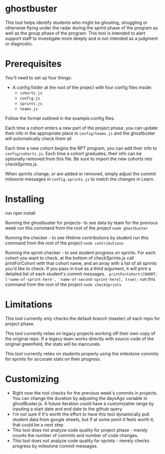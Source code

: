 # ghostbuster

This tool helps identify students who might be ghosting, struggling or otherwise flying under the radar during the sprint phase of the program as well as the group phase of the program. This tool is intended to alert support staff to investigate more deeply and is not intended as a judgment or diagnostic.

# Prerequisites
You'll need to set up four things:

* A config folder at the root of the project with four config files inside:
  * ```cohorts.js```
  * ```config.js```
  * ```sprints.js```
  * ```teams.js```

Follow the format outlined in the example.config files.

Each time a cohort enters a new part of the project phase, you can update their info in the appropriate place in ```config/teams.js``` and the ghostbuster will automatically check them all

Each time a new cohort begins the RPT program, you can add their info to ```config/cohorts.js```.  Each time a cohort graduates, their info can be optionally removed from this file.  Be sure to import the new cohorts into checkSprints.js.

When sprints change, or are added or removed, simply adjust the commit milesone messages in ```config.sprints.js``` to match the changes in Learn.

# Installing
run npm install

Running the ghostbuster for projects- to see data by team for the previous week
run this command from the root of the project ```node ghostbuster```

Running the checker - to see lifetime contributions by student
run this command from the root of the project ```node contributions```

Running the sprint checker - to see student progress on sprints. For each cohort you want to check, at the bottom of checkSprints.js call printForCohort with that cohort name, and an array with a list of all sprints you'd like to check.  If you pass in true as a third argument, it will print a detailed list of each student's commit messages.
``` printForCohort(COHORT, ['name-of-sprint-here', 'name-of-second-sprint-here], true);```
run this command from the root of the project ```node checkSprints```

# Limitations
This tool currently only checks the default branch (master) of each repo for project phase.

This tool currently relies on legacy projects working off their own copy of the original repo.  If a legacy team works directly with source code of the original greenfield, the stats will be inaccurate.

This tool currently relies on students properly using the milestone commits for sprints for accurate stats on their progress.

# Customizing
* Right now the tool checks for the previous week's commits in projects. You can change the duration by adjusting the daysAgo variable in ghostBuster.js. A future iteration could have a customizable range by inputing a start date and end date to the github query
* I'm not sure if it's worth the effort to have this tool dynamically pull student data from google sheets, but if at some point it feels worth it, that could be a next step
* This tool does not analyze code quality for project phase - merely counts the number of commits and number of code changes.
* This tool does not analyze code quality for sprints - merely checks progress by milestone commit messages.
